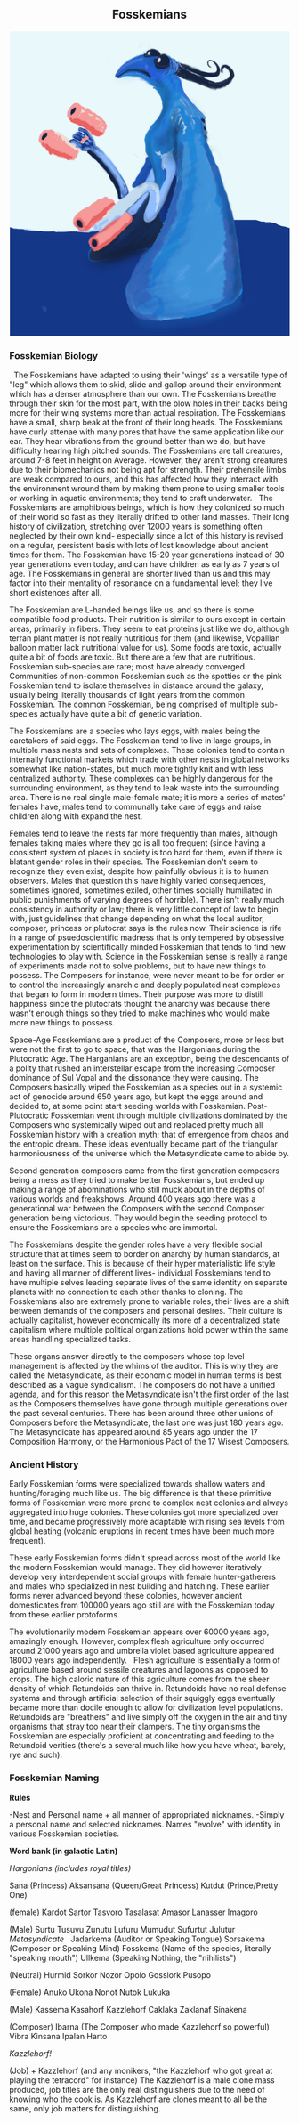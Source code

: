 <h2 align="center">Fosskemians
</h2>
<p align="center">
<img src="https://github.com/Insculpo/Sandbox_Galaxy/blob/Galactic/Stellar_Abyss_Setting_Bible/Photo_Directory/Fosskemian.png" >
</p>



### Fosskemian Biology
 
The Fosskemians have adapted to using their 'wings' as a versatile type of "leg" which allows them to skid, slide and gallop around their environment which has a denser atmosphere than our own.  The Fosskemians breathe through their skin for the most part, with the blow holes in their backs being more for their wing systems more than actual respiration.  The Fosskemians have a small, sharp beak at the front of their long heads.  The Fosskemians have curly attenae with many pores that have the same application like our ear.  They hear vibrations from the ground better than we do, but have difficulty hearing high pitched sounds.
The Fosskemians are tall creatures, around 7-8 feet in height on Average.  However, they aren't strong creatures due to their biomechanics not being apt for strength.  Their prehensile limbs are weak compared to ours, and this has affected how they interract with the environment wround them by making them prone to using smaller tools or working in aquatic environments; they tend to craft underwater.
 
The Fosskemians are amphibious beings, which is how they colonized so much of their world so fast as they literally drifted to other land masses.  Their long history of civilization, stretching over 12000 years is something often neglected by their own kind- especially since a lot of this history is revised on a regular, persistent basis with lots of lost knowledge about ancient times for them.  The Fosskemian have 15-20 year generations instead of 30 year generations even today, and can have children as early as 7 years of age.  The Fosskemians in general are shorter lived than us and this may factor into their mentality of resonance on a fundamental level; they live short existences after all.

The Fosskemian are L-handed beings like us, and so there is some compatible food products.  Their nutrition is similar to ours except in certain areas, primarily in fibers.  They seem to eat proteins just like we do, although terran plant matter is not really nutritious for them (and likewise, Vopallian balloon matter lack nutritional value for us).  Some foods are toxic, actually quite a bit of foods are toxic.  But there are a few that are nutritious.  
Fosskemian sub-species are rare; most have already converged.  Communities of non-common Fosskemian such as the spotties or the pink Fosskemian tend to isolate themselves in distance around the galaxy, usually being literally thousands of light years from the common Fosskemian.  The common Fosskemian, being comprised of multiple sub-species actually have quite a bit of genetic variation.

The Fosskemians are a species who lays eggs, with males being the caretakers of said eggs.  The Fosskemian tend to live in large groups, in multiple mass nests and sets of complexes.  These colonies tend to contain internally functional markets which trade with other nests in global networks somewhat like nation-states, but much more tightly knit and with less centralized authority.  These complexes can be highly dangerous for the surrounding environment, as they tend to leak waste into the surrounding area.  There is no real single male-female mate; it is more a series of mates’ females have, males tend to communally take care of eggs and raise children along with expand the nest.

Females tend to leave the nests far more frequently than males, although females taking males where they go is all too frequent (since having a consistent system of places in society is too hard for them, even if there is blatant gender roles in their species.  The Fosskemian don't seem to recognize they even exist, despite how painfully obvious it is to human observers.  Males that question this have highly varied consequences, sometimes ignored, sometimes exiled, other times socially humiliated in public punishments of varying degrees of horrible).  There isn't really much consistency in authority or law; there is very little concept of law to begin with, just guidelines that change depending on what the local auditor, composer, princess or plutocrat says is the rules now.  Their science is rife in a range of psuedoscientific madness that is only tempered by obsessive experimentation by scientifically minded Fosskemian that tends to find new technologies to play with.  Science in the Fosskemian sense is really a range of experiments made not to solve problems, but to have new things to possess.  The Composers for instance, were never meant to be for order or to control the increasingly anarchic and deeply populated nest complexes that began to form in modern times.  Their purpose was more to distill happiness since the plutocrats thought the anarchy was because there wasn't enough things so they tried to make machines who would make more new things to possess.

Space-Age Fosskemians are a product of the Composers, more or less but were not the first to go to space, that was the Hargonians during the Plutocratic Age.  The Harganians are an exception, being the descendants of a polity that rushed an interstellar escape from the increasing Composer dominance of Sul Vopal and the dissonance they were causing.  The Composers basically wiped the Fosskemian as a species out in a systemic act of genocide around 650 years ago, but kept the eggs around and decided to, at some point start seeding worlds with Fosskemian.  Post-Plutocratic Fosskemian went through multiple civilizations dominated by the Composers who systemically wiped out and replaced pretty much all Fosskemian history with a creation myth; that of emergence from chaos and the entropic dream.  These ideas eventually became part of the triangular harmoniousness of the universe which the Metasyndicate came to abide by.  

Second generation composers came from the first generation composers being a mess as they tried to make better Fosskemians, but ended up making a range of abominations who still muck about in the depths of various worlds and freakshows.  Around 400 years ago there was a generational war between the Composers with the second Composer generation being victorious.  They would begin the seeding protocol to ensure the Fosskemians are a species who are immortal.  

The Fosskemians despite the gender roles have a very flexible social structure that at times seem to border on anarchy by human standards, at least on the surface. This is because of their hyper materialistic life style and having all manner of different lives- individual Fosskemians tend to have multiple selves leading separate lives of the same identity on separate planets with no connection to each other thanks to cloning. The Fosskemians also are extremely prone to variable roles, their lives are a shift between demands of the composers and personal desires. Their culture is actually capitalist, however economically its more of a decentralized state capitalism where multiple political organizations hold power within the same areas handling specialized tasks.

These organs answer directly to the composers whose top level management is affected by the whims of the auditor. This is why they are called the Metasyndicate, as their economic model in human terms is best described as a vague syndicalism. The composers do not have a unified agenda, and for this reason the Metasyndicate isn't the first order of the last as the Composers themselves have gone through multiple generations over the past several centuries. There has been around three other unions of Composers before the Metasyndicate, the last one was just 180 years ago. The Metasyndicate has appeared around 85 years ago under the 17 Composition Harmony, or the Harmonious Pact of the 17 Wisest Composers.

### Ancient History

Early Fosskemian forms were specialized towards shallow waters and hunting/foraging much like us.  The big difference is that these primitive forms of Fosskemian were more prone to complex nest colonies and always aggregated into huge colonies.  These colonies got more specialized over time, and became progressively more adaptable with rising sea levels from global heating (volcanic eruptions in recent times have been much more frequent).  

These early Fosskemian forms didn't spread across most of the world like the modern Fosskemian would manage.  They did however iteratively develop very interdependent social groups with female hunter-gatherers and males who specialized in nest building and hatching.  These earlier forms never advanced beyond these colonies, however ancient domesticates from 100000 years ago still are with the Fosskemian today from these earlier protoforms.

The evolutionarily modern Fosskemian appears over 60000 years ago, amazingly enough.  However, complex flesh agriculture only occurred around 21000 years ago and umbrella violet based agriculture appeared 18000 years ago independently.
 
Flesh agriculture is essentially a form of agriculture based around sessile creatures and lagoons as opposed to crops.  The high caloric nature of this agriculture comes from the sheer density of which Retundoids can thrive in.  Retundoids have no real defense systems and through artificial selection of their squiggly eggs eventually became more than docile enough to allow for civilization level populations.  Retundoids are "breathers" and live simply off the oxygen in the air and tiny organisms that stray too near their clampers.  The tiny organisms the Fosskemian are especially proficient at concentrating and feeding to the Retundoid verities (there's a several much like how you have wheat, barely, rye and such).

### Fosskemian Naming

**Rules**

-Nest and Personal name + all manner of appropriated nicknames.
-Simply a personal name and selected nicknames.  Names "evolve" with identity in various Fosskemian societies.

**Word bank (in galactic Latin)**

*Hargonians (includes royal titles)*

Sana (Princess)
Aksansana (Queen/Great Princess)
Kutdut (Prince/Pretty One)

(female)
Kardot
Sartor
Tasvoro
Tasalasat
Amasor
Lanasser
Imagoro

(Male)
Surtu
Tusuvu
Zunutu
Lufuru
Mumudut
Sufurtut
Julutur
 
*Metasyndicate*
 
Jadarkema (Auditor or Speaking Tongue)
Sorsakema (Composer or Speaking Mind)
Fosskema (Name of the species, literally "speaking mouth")
Ullkema (Speaking Nothing, the "nihilists")

(Neutral)
Hurmid
Sorkor
Nozor
Opolo
Gosslork
Pusopo

(Female)
Anuko
Ukona
Nonot
Nutok
Lukuka

(Male)
Kassema
Kasahorf
Kazzlehorf
Caklaka
Zaklanaf
Sinakena

(Composer)
Ibarna (The Composer who made Kazzlehorf so powerful)
Vibra
Kinsana
Ipalan
Harto

*Kazzlehorf!*

(Job) + Kazzlehorf (and any monikers, "the Kazzlehorf who got great at playing the tetracord" for instance)
The Kazzlehorf is a male clone mass produced, job titles are the only real distinguishers due to the need of knowing who the cook is.  As Kazzlehorf are clones meant to all be the same, only job matters for distinguishing.
